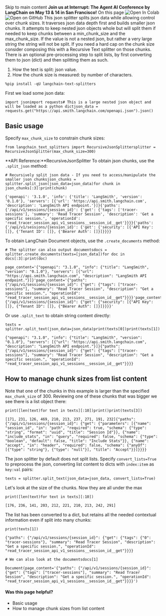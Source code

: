 Skip to main content
**Join us at Interrupt: The Agent AI Conference by LangChain on May 13 & 14 in San Francisco!**
On this page
![Open In Colab](https://colab.research.google.com/assets/colab-badge.svg)![Open on GitHub](https://img.shields.io/badge/Open%20on%20GitHub-grey?logo=github&logoColor=white)
This json splitter splits json data while allowing control over chunk sizes. It traverses json data depth first and builds smaller json chunks. It attempts to keep nested json objects whole but will split them if needed to keep chunks between a min_chunk_size and the max_chunk_size.
If the value is not a nested json, but rather a very large string the string will not be split. If you need a hard cap on the chunk size consider composing this with a Recursive Text splitter on those chunks. There is an optional pre-processing step to split lists, by first converting them to json (dict) and then splitting them as such.
  1. How the text is split: json value.
  2. How the chunk size is measured: by number of characters.


```
%pip install -qU langchain-text-splitters
```

First we load some json data:
```
import jsonimport requests# This is a large nested json object and will be loaded as a python dictjson_data = requests.get("https://api.smith.langchain.com/openapi.json").json()
```

## Basic usage​
Specify `max_chunk_size` to constrain chunk sizes:
```
from langchain_text_splitters import RecursiveJsonSplittersplitter = RecursiveJsonSplitter(max_chunk_size=300)
```

**API Reference:**RecursiveJsonSplitter
To obtain json chunks, use the `.split_json` method:
```
# Recursively split json data - If you need to access/manipulate the smaller json chunksjson_chunks = splitter.split_json(json_data=json_data)for chunk in json_chunks[:3]:print(chunk)
```

```
{'openapi': '3.1.0', 'info': {'title': 'LangSmith', 'version': '0.1.0'}, 'servers': [{'url': 'https://api.smith.langchain.com', 'description': 'LangSmith API endpoint.'}]}{'paths': {'/api/v1/sessions/{session_id}': {'get': {'tags': ['tracer-sessions'], 'summary': 'Read Tracer Session', 'description': 'Get a specific session.', 'operationId': 'read_tracer_session_api_v1_sessions__session_id__get'}}}}{'paths': {'/api/v1/sessions/{session_id}': {'get': {'security': [{'API Key': []}, {'Tenant ID': []}, {'Bearer Auth': []}]}}}}
```

To obtain LangChain Document objects, use the `.create_documents` method:
```
# The splitter can also output documentsdocs = splitter.create_documents(texts=[json_data])for doc in docs[:3]:print(doc)
```

```
page_content='{"openapi": "3.1.0", "info": {"title": "LangSmith", "version": "0.1.0"}, "servers": [{"url": "https://api.smith.langchain.com", "description": "LangSmith API endpoint."}]}'page_content='{"paths": {"/api/v1/sessions/{session_id}": {"get": {"tags": ["tracer-sessions"], "summary": "Read Tracer Session", "description": "Get a specific session.", "operationId": "read_tracer_session_api_v1_sessions__session_id__get"}}}}'page_content='{"paths": {"/api/v1/sessions/{session_id}": {"get": {"security": [{"API Key": []}, {"Tenant ID": []}, {"Bearer Auth": []}]}}}}'
```

Or use `.split_text` to obtain string content directly:
```
texts = splitter.split_text(json_data=json_data)print(texts[0])print(texts[1])
```

```
{"openapi": "3.1.0", "info": {"title": "LangSmith", "version": "0.1.0"}, "servers": [{"url": "https://api.smith.langchain.com", "description": "LangSmith API endpoint."}]}{"paths": {"/api/v1/sessions/{session_id}": {"get": {"tags": ["tracer-sessions"], "summary": "Read Tracer Session", "description": "Get a specific session.", "operationId": "read_tracer_session_api_v1_sessions__session_id__get"}}}}
```

## How to manage chunk sizes from list content​
Note that one of the chunks in this example is larger than the specified `max_chunk_size` of 300. Reviewing one of these chunks that was bigger we see there is a list object there:
```
print([len(text)for text in texts][:10])print()print(texts[3])
```

```
[171, 231, 126, 469, 210, 213, 237, 271, 191, 232]{"paths": {"/api/v1/sessions/{session_id}": {"get": {"parameters": [{"name": "session_id", "in": "path", "required": true, "schema": {"type": "string", "format": "uuid", "title": "Session Id"}}, {"name": "include_stats", "in": "query", "required": false, "schema": {"type": "boolean", "default": false, "title": "Include Stats"}}, {"name": "accept", "in": "header", "required": false, "schema": {"anyOf": [{"type": "string"}, {"type": "null"}], "title": "Accept"}}]}}}}
```

The json splitter by default does not split lists.
Specify `convert_lists=True` to preprocess the json, converting list content to dicts with `index:item` as `key:val` pairs:
```
texts = splitter.split_text(json_data=json_data, convert_lists=True)
```

Let's look at the size of the chunks. Now they are all under the max
```
print([len(text)for text in texts][:10])
```

```
[176, 236, 141, 203, 212, 221, 210, 213, 242, 291]
```

The list has been converted to a dict, but retains all the needed contextual information even if split into many chunks:
```
print(texts[1])
```

```
{"paths": {"/api/v1/sessions/{session_id}": {"get": {"tags": {"0": "tracer-sessions"}, "summary": "Read Tracer Session", "description": "Get a specific session.", "operationId": "read_tracer_session_api_v1_sessions__session_id__get"}}}}
```

```
# We can also look at the documentsdocs[1]
```

```
Document(page_content='{"paths": {"/api/v1/sessions/{session_id}": {"get": {"tags": ["tracer-sessions"], "summary": "Read Tracer Session", "description": "Get a specific session.", "operationId": "read_tracer_session_api_v1_sessions__session_id__get"}}}}')
```

#### Was this page helpful?
  * Basic usage
  * How to manage chunk sizes from list content


